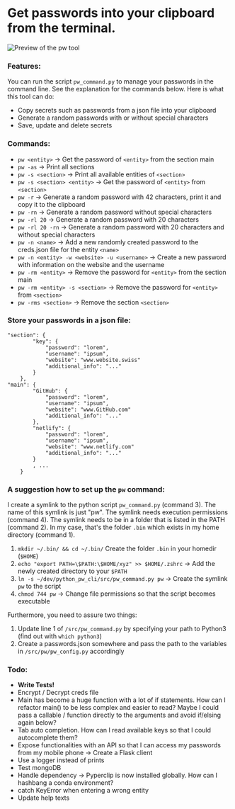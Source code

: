 # Get passwords into your clipboard from the terminal.

![Preview of the pw tool](documentation/pw_v0.2.gif)

### Features: 

You can run the script `pw_command.py` to manage your passwords in the command line. See the explanation
for the commands below. Here is what this tool can do:

- Copy secrets such as passwords from a json file into your clipboard
- Generate a random passwords with or without special characters
- Save, update and delete secrets

### Commands:

- `pw <entity>` -> Get the password of `<entity>` from the section main
- `pw -as` -> Print all sections
- `pw -s <section>` -> Print all available entities of `<section>`
- `pw -s <section> <entity>` -> Get the password of `<entity>` from `<section>`
- `pw -r` -> Generate a random password with 42 characters, print it and copy it to the clipboard
- `pw -rn` -> Generate a random password without special characters
- `pw -rl 20` -> Generate a random password with 20 characters
- `pw -rl 20 -rn` -> Generate a random password with 20 characters and without special characters
- `pw -n <name>` -> Add a new randomly created password to the creds.json file for the entity `<name>`  
- `pw -n <entity> -w <website> -u <username>` -> Create a new password with information on the website and the username
- `pw -rm <entity>` -> Remove the password for `<entity>` from the section main
- `pw -rm <entity> -s <section>` -> Remove the password for `<entity>` from `<section>`
- `pw -rms <section>` -> Remove the section `<section>`

### Store your passwords in a json file:

```
"section": {
        "key": {
            "password": "lorem",
            "username": "ipsum",
            "website": "www.website.swiss"
            "additional_info": "..."
        }
    },
"main": {
        "GitHub": {
            "password": "lorem",
            "username": "ipsum",
            "website": "www.GitHub.com"
            "additional_info": "..."
        },
        "netlify": {
            "password": "lorem",
            "username": "ipsum",
            "website": "www.netlify.com"
            "additional_info": "..."
        }
        , ...
    }
```

### A suggestion how to set up the `pw` command:

I create a symlink to the python script `pw_command.py` (command 3). The name of this symlink is just "pw".
The symlink needs execution permissions (command 4). The symlink needs to be in a folder that is listed
in the PATH (command 2). In my case, that's the folder `.bin` which exists in my home directory (command 1).

1. `mkdir ~/.bin/ && cd ~/.bin/` Create the folder `.bin` in your homedir (`$HOME`)
2. `echo "export PATH=\$PATH:\$HOME/xyz" >> $HOME/.zshrc` -> Add the newly created directory to your `$PATH`
3. `ln -s ~/dev/python_pw_cli/src/pw_command.py pw` -> Create the symlink `pw` to the script
4. `chmod 744 pw` -> Change file permissions so that the script becomes executable

Furthermore, you need to assure two things:

1. Update line 1 of `/src/pw_command.py` by specifying your path to Python3 (find out with `which python3`)
2. Create a passwords.json somewhere and pass the path to the variables in `/src/pw/pw_config.py` accordingly

### Todo:

- __Write Tests!__
- Encrypt / Decrypt creds file
- Main has become a huge function with a lot of if statements. How can I refactor main() to be less complex and easier to read? Maybe I could pass a callable / function directly to the arguments and avoid if/elsing again below?
- Tab auto completion. How can I read available keys so that I could autocomplete them?
- Expose functionalities with an API so that I can access my passwords from my mobile phone -> Create a Flask client
- Use a logger instead of prints
- Test mongoDB
- Handle dependency -> Pyperclip is now installed globally. How can I hashbang a conda environment?
- catch KeyError when entering a wrong entity
- Update help texts
